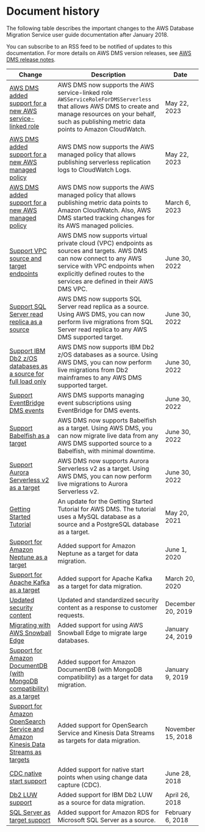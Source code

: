 # Document history<a name="WhatsNew"></a>

The following table describes the important changes to the AWS Database Migration Service user guide documentation after January 2018\.

You can subscribe to an RSS feed to be notified of updates to this documentation\. For more details on AWS DMS version releases, see [AWS DMS release notes](CHAP_ReleaseNotes.md)\. 

| Change | Description | Date | 
| --- |--- |--- |
| [AWS DMS added support for a new AWS service\-linked role](https://docs.aws.amazon.com/dms/latest/userguide/slr-services-sl.html) | AWS DMS now supports the AWS service\-linked role `AWSServiceRoleForDMSServerless` that allows AWS DMS to create and manage resources on your behalf, such as publishing metric data points to Amazon CloudWatch\. | May 22, 2023 | 
| [AWS DMS added support for a new AWS managed policy](https://docs.aws.amazon.com/dms/latest/userguide/security-iam-awsmanpol.html) | AWS DMS now supports the AWS managed policy that allows publishing serverless replication logs to CloudWatch Logs\. | May 22, 2023 | 
| [AWS DMS added support for a new AWS managed policy](https://docs.aws.amazon.com/dms/latest/userguide/security-iam-awsmanpol.html) | AWS DMS now supports the AWS managed policy that allows publishing metric data points to Amazon CloudWatch\. Also, AWS DMS started tracking changes for its AWS managed policies\. | March 6, 2023 | 
| [Support VPC source and target endpoints](https://docs.aws.amazon.com/dms/latest/userguide/CHAP_VPC_Endpoints.html) | AWS DMS now supports virtual private cloud \(VPC\) endpoints as sources and targets\. AWS DMS can now connect to any AWS service with VPC endpoints when explicitly defined routes to the services are defined in their AWS DMS VPC\. | June 30, 2022 | 
| [Support SQL Server read replica as a source](https://docs.aws.amazon.com/dms/latest/userguide/CHAP_Source.SQLServer.html) | AWS DMS now supports SQL Server read replica as a source\. Using AWS DMS, you can now perform live migrations from SQL Server read replica to any AWS DMS supported target\. | June 30, 2022 | 
| [Support IBM Db2 z/OS databases as a source for full load only](https://docs.aws.amazon.com/dms/latest/userguide/CHAP_Source.DB2zOS.html) | AWS DMS now supports IBM Db2 z/OS databases as a source\. Using AWS DMS, you can now perform live migrations from Db2 mainframes to any AWS DMS supported target\. | June 30, 2022 | 
| [Support EventBridge DMS events](https://docs.aws.amazon.com/dms/latest/userguide/CHAP_EventBridge.html) | AWS DMS supports managing event subscriptions using EventBridge for DMS events\. | June 30, 2022 | 
| [Support Babelfish as a target](https://docs.aws.amazon.com/dms/latest/userguide/CHAP_Target.Babelfish.html) | AWS DMS now supports Babelfish as a target\. Using AWS DMS, you can now migrate live data from any AWS DMS supported source to a Babelfish, with minimal downtime\. | June 30, 2022 | 
| [Support Aurora Serverless v2 as a target](https://docs.aws.amazon.com/dms/latest/userguide/CHAP_Target.html) | AWS DMS now supports Aurora Serverless v2 as a target\. Using AWS DMS, you can now perform live migrations to Aurora Serverless v2\. | June 30, 2022 | 
| [Getting Started Tutorial](https://docs.aws.amazon.com/dms/latest/userguide/CHAP_GettingStarted.html) | An update for the Getting Started Tutorial for AWS DMS\. The tutorial uses a MySQL database as a source and a PostgreSQL database as a target\. | May 20, 2021 | 
| [Support for Amazon Neptune as a target](https://docs.aws.amazon.com/dms/latest/userguide/CHAP_Target.Neptune.html) | Added support for Amazon Neptune as a target for data migration\. | June 1, 2020 | 
| [Support for Apache Kafka as a target](https://docs.aws.amazon.com/dms/latest/userguide/CHAP_Target.Kafka.html) | Added support for Apache Kafka as a target for data migration\. | March 20, 2020 | 
| [Updated security content](https://docs.aws.amazon.com/dms/latest/userguide/CHAP_Security.html) | Updated and standardized security content as a response to customer requests\. | December 20, 2019 | 
| [Migrating with AWS Snowball Edge](https://docs.aws.amazon.com/dms/latest/userguide/CHAP_LargeDBs.html) | Added support for using AWS Snowball Edge to migrate large databases\. | January 24, 2019 | 
| [Support for Amazon DocumentDB \(with MongoDB compatibility\) as a target](https://docs.aws.amazon.com/dms/latest/userguide/CHAP_Target.DocumentDB.html) | Added support for Amazon DocumentDB \(with MongoDB compatibility\) as a target for data migration\. | January 9, 2019 | 
| [Support for Amazon OpenSearch Service and Amazon Kinesis Data Streams as targets](https://docs.aws.amazon.com/dms/latest/userguide/CHAP_Target.html) | Added support for OpenSearch Service and Kinesis Data Streams as targets for data migration\. | November 15, 2018 | 
| [CDC native start support](https://docs.aws.amazon.com/dms/latest/userguide/CHAP_Task.CDC.html) | Added support for native start points when using change data capture \(CDC\)\. | June 28, 2018 | 
| [Db2 LUW support](https://docs.aws.amazon.com/dms/latest/userguide/CHAP_Source.DB2.html) | Added support for IBM Db2 LUW as a source for data migration\. | April 26, 2018 | 
| [SQL Server as target support](https://docs.aws.amazon.com/dms/latest/userguide/CHAP_Source.SQLServer.html) | Added support for Amazon RDS for Microsoft SQL Server as a source\. | February 6, 2018 | 